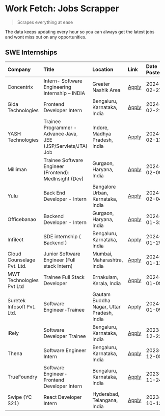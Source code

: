 # Work Fetch: Jobs Scrapper
> Scrapes everything at ease

The data keeps updating every hour so you can always get the latest jobs and wont miss out on any opportunities.

## SWE Internships
<!--START_SECTION:workfetch-->
| Company                    | Title                                                         | Location                                  | Link                                                                                                                                                                                                                                                                          | Date Posted   |
|:---------------------------|:--------------------------------------------------------------|:------------------------------------------|:------------------------------------------------------------------------------------------------------------------------------------------------------------------------------------------------------------------------------------------------------------------------------|:--------------|
| Concentrix                 | Intern- Software Engineering Internship – INDIA               | Greater Nashik Area                       | [Apply](https://in.linkedin.com/jobs/view/intern-software-engineering-internship-%E2%80%93-india-at-concentrix-3838872481?refId=HFASHonfVMhoSQN56YyiRw%3D%3D&trackingId=k8zxCVuhDxKL2gN1lUQMOQ%3D%3D&position=15&pageNum=0&trk=public_jobs_jserp-result_search-card)          | 2024-02-27    |
| Gida Technologies          | Frontend Developer Intern                                     | Bengaluru, Karnataka, India               | [Apply](https://in.linkedin.com/jobs/view/frontend-developer-intern-at-gida-technologies-3836040945?refId=HFASHonfVMhoSQN56YyiRw%3D%3D&trackingId=wNhGTr8ODfSDhLB9uj0wjg%3D%3D&position=23&pageNum=0&trk=public_jobs_jserp-result_search-card)                                | 2024-02-21    |
| YASH Technologies          | Trainee Programmer - Advance Java, JEE (JSP/Servlets/JTA) Job | Indore, Madhya Pradesh, India             | [Apply](https://in.linkedin.com/jobs/view/trainee-programmer-advance-java-jee-jsp-servlets-jta-job-at-yash-technologies-3811759183?refId=HFASHonfVMhoSQN56YyiRw%3D%3D&trackingId=f01VW2c9RUTmpNxzHKSaEw%3D%3D&position=14&pageNum=0&trk=public_jobs_jserp-result_search-card) | 2024-02-13    |
| Milliman                   | Trainee Software Engineer (Frontend): MedInsight (Dev)        | Gurgaon, Haryana, India                   | [Apply](https://in.linkedin.com/jobs/view/trainee-software-engineer-frontend-medinsight-dev-at-milliman-3792874280?refId=HFASHonfVMhoSQN56YyiRw%3D%3D&trackingId=KSdux92XvW4MUi6ix3WkTQ%3D%3D&position=4&pageNum=0&trk=public_jobs_jserp-result_search-card)                  | 2024-02-09    |
| Yulu                       | Back End Developer - Intern                                   | Bangalore Urban, Karnataka, India         | [Apply](https://in.linkedin.com/jobs/view/back-end-developer-intern-at-yulu-3821682220?refId=HFASHonfVMhoSQN56YyiRw%3D%3D&trackingId=5h5Me04M5u9wFthCmB9Vqw%3D%3D&position=8&pageNum=0&trk=public_jobs_jserp-result_search-card)                                              | 2024-02-04    |
| Officebanao                | Backend Developer - Intern                                    | Gurgaon, Haryana, India                   | [Apply](https://in.linkedin.com/jobs/view/backend-developer-intern-at-officebanao-3814263731?refId=HFASHonfVMhoSQN56YyiRw%3D%3D&trackingId=9r5bj%2F2Iel12YwPFLJm0%2Bg%3D%3D&position=20&pageNum=0&trk=public_jobs_jserp-result_search-card)                                   | 2024-01-31    |
| Infilect                   | SDE internship ( Backend )                                    | Bengaluru, Karnataka, India               | [Apply](https://in.linkedin.com/jobs/view/sde-internship-backend-at-infilect-3815120558?refId=HFASHonfVMhoSQN56YyiRw%3D%3D&trackingId=i%2FF1JXcaPQoe22JHhEwOwQ%3D%3D&position=21&pageNum=0&trk=public_jobs_jserp-result_search-card)                                          | 2024-01-25    |
| Cloud Counselage Pvt. Ltd. | Junior Software Engineer (Full stack Intern)                  | Mumbai, Maharashtra, India                | [Apply](https://in.linkedin.com/jobs/view/junior-software-engineer-full-stack-intern-at-cloud-counselage-pvt-ltd-3803132814?refId=HFASHonfVMhoSQN56YyiRw%3D%3D&trackingId=ZWMvmC4QpjhVlGQ7bRyLvw%3D%3D&position=24&pageNum=0&trk=public_jobs_jserp-result_search-card)        | 2024-01-11    |
| MWT Technologies Pvt Ltd   | Trainee Full Stack Developer                                  | Ernakulam, Kerala, India                  | [Apply](https://in.linkedin.com/jobs/view/trainee-full-stack-developer-at-mwt-technologies-pvt-ltd-3800921715?refId=HFASHonfVMhoSQN56YyiRw%3D%3D&trackingId=jtw%2FMlqBZm6oF6I%2FfpZb7g%3D%3D&position=5&pageNum=0&trk=public_jobs_jserp-result_search-card)                   | 2024-01-09    |
| Suretek Infosoft Pvt. Ltd. | Software Engineer-Trainee                                     | Gautam Buddha Nagar, Uttar Pradesh, India | [Apply](https://in.linkedin.com/jobs/view/software-engineer-trainee-at-suretek-infosoft-pvt-ltd-3800934643?refId=HFASHonfVMhoSQN56YyiRw%3D%3D&trackingId=T1ir%2FBnCH5Vb6tMOkWBpYA%3D%3D&position=17&pageNum=0&trk=public_jobs_jserp-result_search-card)                       | 2024-01-09    |
| iRely                      | Software Developer Trainee                                    | Bengaluru, Karnataka, India               | [Apply](https://in.linkedin.com/jobs/view/software-developer-trainee-at-irely-3801577534?refId=HFASHonfVMhoSQN56YyiRw%3D%3D&trackingId=YYDpuJ%2FHiYPeE4ixCPw79w%3D%3D&position=10&pageNum=0&trk=public_jobs_jserp-result_search-card)                                         | 2023-12-22    |
| Thena                      | Software Engineer Intern                                      | Bengaluru, Karnataka, India               | [Apply](https://in.linkedin.com/jobs/view/software-engineer-intern-at-thena-3778731751?refId=HFASHonfVMhoSQN56YyiRw%3D%3D&trackingId=86IBUo%2FX98t7WGJrEJ147w%3D%3D&position=12&pageNum=0&trk=public_jobs_jserp-result_search-card)                                           | 2023-12-05    |
| TrueFoundry                | Software Engineer- Frontend Developer Intern                  | Bengaluru, Karnataka, India               | [Apply](https://in.linkedin.com/jobs/view/software-engineer-frontend-developer-intern-at-truefoundry-3790095058?refId=HFASHonfVMhoSQN56YyiRw%3D%3D&trackingId=HWPhkOBxR8Xd9jnSTTobUA%3D%3D&position=11&pageNum=0&trk=public_jobs_jserp-result_search-card)                    | 2023-11-24    |
| Swipe (YC S21)             | React Developer Intern                                        | Hyderabad, Telangana, India               | [Apply](https://in.linkedin.com/jobs/view/react-developer-intern-at-swipe-yc-s21-3737600089?refId=HFASHonfVMhoSQN56YyiRw%3D%3D&trackingId=8YPpCaSA8pcCaA6VxepgVg%3D%3D&position=13&pageNum=0&trk=public_jobs_jserp-result_search-card)                                        | 2023-10-13    |
<!--END_SECTION:workfetch-->
